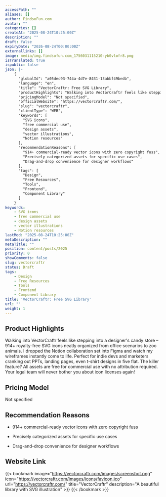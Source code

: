 ```yaml
---
accessPath: ""
aliases: []
author: FindsoFun.com
avatar: ""
categories: []
createAt: "2025-08-24T10:25:00Z"
description: ""
draft: false
expiryDate: "2026-08-24T00:00:00Z"
externallinks: []
image: media/img.findsofun.com_1756031115210-yb0vlofr8.png
isTranslated: true
ispublic: false
json: |-
    {
      "globalId": "a05dec93-744a-4d7e-8431-13abbf49bedb",
      "language": "en",
      "title": "VectorCraftr: Free SVG Library",
      "productHighlights": "Walking into VectorCraftr feels like stepping into a designer's candy store – 914+ royalty-free SVG icons neatly organized from office scenarios to zoo animals. I dropped the Notion collaboration set into Figma and watch my wireframes instantly come to life. Perfect for indie devs and marketers cranking out PPTs, landing pages, even t-shirt designs in five flat. The killer feature? All assets are free for commercial use with no attribution required. Your legal team will never bother you about icon licenses again!",
      "pricingModel": "Not specified",
      "officialWebsite": "https://vectorcraftr.com/",
      "slug": "vectorcraftr",
      "clientType": "WEB",
      "keywords": [
        "SVG icons",
        "free commercial use",
        "design assets",
        "vector illustrations",
        "Notion resources"
      ],
      "recommendationReasons": [
        "914+ commercial-ready vector icons with zero copyright fuss",
        "Precisely categorized assets for specific use cases",
        "Drag-and-drop convenience for designer workflows"
      ],
      "tags": [
        "Design",
        "Free Resources",
        "Tools",
        "Frontend",
        "Component Library"
      ]
    }
keywords:
    - SVG icons
    - free commercial use
    - design assets
    - vector illustrations
    - Notion resources
lastMod: "2025-08-24T10:25:00Z"
metaDescription: ""
metaTitle: ""
position: content/posts/2025
priority: 0
showComments: false
slug: vectorcraftr
status: Draft
tags:
    - Design
    - Free Resources
    - Tools
    - Frontend
    - Component Library
title: 'VectorCraftr: Free SVG Library'
url: ""
weight: 1
---
```

## Product Highlights
Walking into VectorCraftr feels like stepping into a designer's candy store – 914+ royalty-free SVG icons neatly organized from office scenarios to zoo animals. I dropped the Notion collaboration set into Figma and watch my wireframes instantly come to life. Perfect for indie devs and marketers cranking out PPTs, landing pages, even t-shirt designs in five flat. The killer feature? All assets are free for commercial use with no attribution required. Your legal team will never bother you about icon licenses again!

## Pricing Model
<!--more-->Not specified

## Recommendation Reasons
- 914+ commercial-ready vector icons with zero copyright fuss

- Precisely categorized assets for specific use cases

- Drag-and-drop convenience for designer workflows

## Website Link
{{< bookmark image="https://vectorcraftr.com/images/screenshot.png" icon="https://vectorcraftr.com/images/icons/favicon.ico" url="https://vectorcraftr.com/" title="VectorCraftr" description="A beautiful library with SVG illustration" >}}
{{< /bookmark >}}

